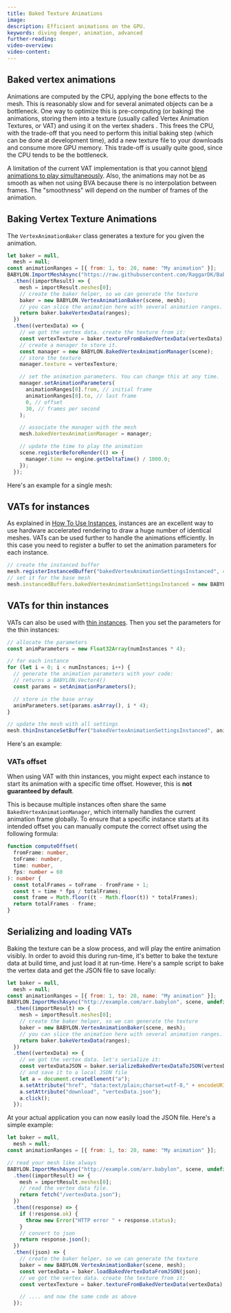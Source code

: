 ```yaml
---
title: Baked Texture Animations
image:
description: Efficient animations on the GPU.
keywords: diving deeper, animation, advanced
further-reading:
video-overview:
video-content:
---
```


## Baked vertex animations

Animations are computed by the CPU, applying the bone effects to the mesh. This is reasonably slow and for several animated objects can be a bottleneck. One way to optimize this is pre-computing (or baking) the animations, storing them into a texture (usually called Vertex Animation Textures, or VAT) and using it on the vertex shaders . This frees the CPU, with the trade-off that you need to perform this initial baking step (which can be done at development time), add a new texture file to your downloads and consume more GPU memory. This trade-off is usually quite good, since the CPU tends to be the bottleneck.

A limitation of the current VAT implementation is that you cannot [blend animations to play simultaneously](./advanced_animations#animation-blending). Also, the animations may not be as smooth as when not using BVA because there is no interpolation between frames. The "smoothness" will depend on the number of frames of the animation.

## Baking Vertex Texture Animations

The `VertexAnimationBaker` class generates a texture for you given the animation.

```javascript
let baker = null,
  mesh = null;
const animationRanges = [{ from: 1, to: 20, name: "My animation" }];
BABYLON.ImportMeshAsync("https://raw.githubusercontent.com/RaggarDK/Baby/baby/arr.babylon", scene, undefined)
  .then((importResult) => {
    mesh = importResult.meshes[0];
    // create the baker helper, so we can generate the texture
    baker = new BABYLON.VertexAnimationBaker(scene, mesh);
    // you can slice the animation here with several animation ranges.
    return baker.bakeVertexData(ranges);
  })
  .then((vertexData) => {
    // we got the vertex data. create the texture from it:
    const vertexTexture = baker.textureFromBakedVertexData(vertexData);
    // create a manager to store it.
    const manager = new BABYLON.BakedVertexAnimationManager(scene);
    // store the texture
    manager.texture = vertexTexture;

    // set the animation parameters. You can change this at any time.
    manager.setAnimationParameters(
      animationRanges[0].from, // initial frame
      animationRanges[0].to, // last frame
      0, // offset
      30, // frames per second
    );

    // associate the manager with the mesh
    mesh.bakedVertexAnimationManager = manager;

    // update the time to play the animation
    scene.registerBeforeRender(() => {
      manager.time += engine.getDeltaTime() / 1000.0;
    });
  });
```

Here's an example for a single mesh:

<Playground id="#CP2RN9#235" title="Vertex Texture Animations" description="An example of playing a vertex texture animation."/>

## VATs for instances

As explained in [How To Use Instances](/features/featuresDeepDive/mesh/copies/instances), instances are an excellent way to use hardware accelerated rendering to draw a huge number of identical meshes. VATs can be used further to handle the animations efficiently. In this case you need to register a buffer to set the animation parameters for each instance.

```javascript
// create the instanced buffer
mesh.registerInstancedBuffer("bakedVertexAnimationSettingsInstanced", 4);
// set it for the base mesh
mesh.instancedBuffers.bakedVertexAnimationSettingsInstanced = new BABYLON.Vector4(0, 0, 0, 0);
```

<Playground id="#CP2RN9#18" title="Vertex Texture Animations on instances" description="An example of playing VATs on instances."/>

## VATs for thin instances

VATs can also be used with [thin instances](/features/featuresDeepDive/mesh/copies/thinInstances). Then you set the parameters for the thin instances:

```javascript
// allocate the parameters
const animParameters = new Float32Array(numInstances * 4);

// for each instance
for (let i = 0; i < numInstances; i++) {
  // generate the animation parameters with your code:
  // returns a BABYLON.Vector4()
  const params = setAnimationParameters();

  // store in the base array
  animParameters.set(params.asArray(), i * 4);
}

// update the mesh with all settings
mesh.thinInstanceSetBuffer("bakedVertexAnimationSettingsInstanced", animParameters, 4);
```

Here's an example:

<Playground id="#CP2RN9#20" title="Vertex Texture Animations on thin instances" description="An example of playing VATs on thin instances."/>

### VATs offset

When using VAT with thin instances, you might expect each instance to start its animation with a specific time
offset. However, this is **not guaranteed by default**.

This is because multiple instances often share the same `BakedVertexAnimationManager`, which internally handles the
current animation frame globally. To ensure that a specific instance starts at its intended offset you can manually
compute the correct offset using the following formula:

```typescript
function computeOffset(
  fromFrame: number,
  toFrame: number,
  time: number,
  fps: number = 60
): number {
  const totalFrames = toFrame - fromFrame + 1;
  const t = time * fps / totalFrames;
  const frame = Math.floor((t - Math.floor(t)) * totalFrames);
  return totalFrames - frame;
}
```

<Playground id="#3NIXCL#519" title="Vertex Texture Animations on thin instances at offset" description="An example of playing VATs on thin instances with specific offset."/>


## Serializing and loading VATs

Baking the texture can be a slow process, and will play the entire animation visibly. In order to avoid this during run-time, it's better to bake the texture data at build time, and just load it at run-time. Here's a sample script to bake the vertex data and get the JSON file to save locally:

```javascript
let baker = null,
  mesh = null;
const animationRanges = [{ from: 1, to: 20, name: "My animation" }];
BABYLON.ImportMeshAsync("http://example.com/arr.babylon", scene, undefined)
  .then((importResult) => {
    mesh = importResult.meshes[0];
    // create the baker helper, so we can generate the texture
    baker = new BABYLON.VertexAnimationBaker(scene, mesh);
    // you can slice the animation here with several animation ranges.
    return baker.bakeVertexData(ranges);
  })
  .then((vertexData) => {
    // we got the vertex data. let's serialize it:
    const vertexDataJSON = baker.serializeBakedVertexDataToJSON(vertexData);
    // and save it to a local JSON file
    let a = document.createElement("a");
    a.setAttribute("href", "data:text/plain;charset=utf-8," + encodeURIComponent(vertexDataJSON));
    a.setAttribute("download", "vertexData.json");
    a.click();
  });
```

At your actual application you can now easily load the JSON file. Here's a simple example:

```javascript
let baker = null,
  mesh = null;
const animationRanges = [{ from: 1, to: 20, name: "My animation" }];

// read your mesh like always
BABYLON.ImportMeshAsync("http://example.com/arr.babylon", scene, undefined)
  .then((importResult) => {
    mesh = importResult.meshes[0];
    // read the vertex data file.
    return fetch("/vertexData.json");
  })
  .then((response) => {
    if (!response.ok) {
      throw new Error("HTTP error " + response.status);
    }
    // convert to json
    return response.json();
  })
  .then((json) => {
    // create the baker helper, so we can generate the texture
    baker = new BABYLON.VertexAnimationBaker(scene, mesh);
    const vertexData = baker.loadBakedVertexDataFromJSON(json);
    // we got the vertex data. create the texture from it:
    const vertexTexture = baker.textureFromBakedVertexData(vertexData);

    // .... and now the same code as above
  });
```
